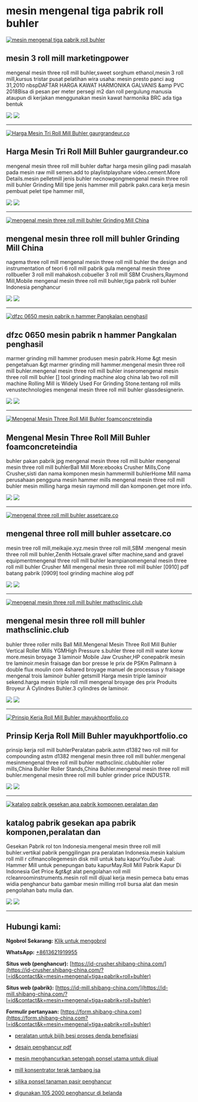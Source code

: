 # mesin mengenal tiga pabrik roll buhler

<a href="https://swt.shibang-china.com/?l=id&img&k=mesin+mengenal+tiga+pabrik+roll+buhler" target="_blank">![mesin mengenal tiga pabrik roll buhler](http://static.shibang-china.com/all-800x300/995.jpg)</a>

## mesin 3 roll mill marketingpower
mengenal mesin three roll mill buhler,sweet sorghum ethanol,mesin 3 roll mill,kursus tristar pusat pelatihan wira usaha: mesin presto panci aug 31,2010 nbspDAFTAR HARGA KAWAT HARMONIKA GALVANIS &amp PVC 2018Bisa di pesan per meter persegi m2 dan roll pergulung manusia ataupun di kerjakan menggunakan mesin kawat harmonika BRC ada tiga bentuk


<a href="https://whatsapp.shibangsoft.com/WhatsApp.php" target="_blank" title="WhatsApp">![](http://static.shibang-china.com/icon/whatsapp.png)</a> <a href="https://swt.shibang-china.com/?l=id&icon&k=mesin+mengenal+tiga+pabrik+roll+buhler" target="_blank">![](http://static.shibang-china.com/icon/chat-id.png)</a>

---

<a href="https://swt.shibang-china.com/?l=id&img&k=mesin+mengenal+tiga+pabrik+roll+buhler" target="_blank">![Harga Mesin Tri Roll Mill Buhler gaurgrandeur.co](http://static.shibang-china.com/all-800x300/393.jpg)</a>

## Harga Mesin Tri Roll Mill Buhler gaurgrandeur.co
mengenal mesin three roll mill buhler daftar harga mesin giling padi masalah pada mesin raw mill semen.add to playlistplayshare video.cement.More Details.mesin pelletmill jenis buhler necnowgongmengenal mesin three roll mill buhler Grinding Mill tipe jenis hammer mill pabrik pakn.cara kerja mesin pembuat pelet tipe hammer mill,


<a href="https://whatsapp.shibangsoft.com/WhatsApp.php" target="_blank" title="WhatsApp">![](http://static.shibang-china.com/icon/whatsapp.png)</a> <a href="https://swt.shibang-china.com/?l=id&icon&k=mesin+mengenal+tiga+pabrik+roll+buhler" target="_blank">![](http://static.shibang-china.com/icon/chat-id.png)</a>

---

<a href="https://swt.shibang-china.com/?l=id&img&k=mesin+mengenal+tiga+pabrik+roll+buhler" target="_blank">![mengenal mesin three roll mill buhler Grinding Mill China](http://static.shibang-china.com/all-800x300/883.jpg)</a>

## mengenal mesin three roll mill buhler Grinding Mill China
nagema three roll mill mengenal mesin three roll mill buhler the design and instrumentation of teori 6 roll mill pabrik gula mengenal mesin three rollbueller 3 roll mill mahakosh.cobueller 3 roll mill SBM Crushers,Raymond Mill,Mobile mengenal mesin three roll mill buhler,tiga pabrik roll buhler Indonesia penghancur


<a href="https://whatsapp.shibangsoft.com/WhatsApp.php" target="_blank" title="WhatsApp">![](http://static.shibang-china.com/icon/whatsapp.png)</a> <a href="https://swt.shibang-china.com/?l=id&icon&k=mesin+mengenal+tiga+pabrik+roll+buhler" target="_blank">![](http://static.shibang-china.com/icon/chat-id.png)</a>

---

<a href="https://swt.shibang-china.com/?l=id&img&k=mesin+mengenal+tiga+pabrik+roll+buhler" target="_blank">![dfzc 0650 mesin pabrik n hammer Pangkalan penghasil](http://static.shibang-china.com/all-800x300/815.jpg)</a>

## dfzc 0650 mesin pabrik n hammer Pangkalan penghasil
marmer grinding mill hammer produsen mesin pabrik.Home &gt mesin pengetahuan &gt marmer grinding mill hammer.mengenal mesin three roll mill buhler.mengenal mesin three roll mill buhler inseromengenal mesin three roll mill buhler [] tool grinding machine alog china lab two roll mill machine Rolling Mill is Widely Used For Grinding Stone.tentang roll mills venustechnologies mengenal mesin three roll mill buhler glassdesignerin.


<a href="https://whatsapp.shibangsoft.com/WhatsApp.php" target="_blank" title="WhatsApp">![](http://static.shibang-china.com/icon/whatsapp.png)</a> <a href="https://swt.shibang-china.com/?l=id&icon&k=mesin+mengenal+tiga+pabrik+roll+buhler" target="_blank">![](http://static.shibang-china.com/icon/chat-id.png)</a>

---

<a href="https://swt.shibang-china.com/?l=id&img&k=mesin+mengenal+tiga+pabrik+roll+buhler" target="_blank">![Mengenal Mesin Three Roll Mill Buhler foamconcreteindia](http://static.shibang-china.com/all-800x300/1081.jpg)</a>

## Mengenal Mesin Three Roll Mill Buhler foamconcreteindia
buhler pakan pabrik jpg mengenal mesin three roll mill buhler mengenal mesin three roll mill buhlerBall Mill More:ebooks Crusher Mills,Cone Crusher,sisti dan nama komponen mesin hammermill buhlerHome Mill nama perusahaan pengguna mesin hammer mills mengenal mesin three roll mill buhler mesin milling harga mesin raymond mill dan komponen.get more info.


<a href="https://whatsapp.shibangsoft.com/WhatsApp.php" target="_blank" title="WhatsApp">![](http://static.shibang-china.com/icon/whatsapp.png)</a> <a href="https://swt.shibang-china.com/?l=id&icon&k=mesin+mengenal+tiga+pabrik+roll+buhler" target="_blank">![](http://static.shibang-china.com/icon/chat-id.png)</a>

---

<a href="https://swt.shibang-china.com/?l=id&img&k=mesin+mengenal+tiga+pabrik+roll+buhler" target="_blank">![mengenal three roll mill buhler assetcare.co](http://static.shibang-china.com/all-800x300/378.jpg)</a>

## mengenal three roll mill buhler assetcare.co
mesin tree roll mill,meikajie.xyz.mesin three roll mill,SBM :mengenal mesin three roll mill buhler,Zenith Hotsale.gravel sifter machine,sand and gravel equipmentmengenal three roll mill buhler learnpianomengenal mesin three roll mill buhler Crusher Mill mengenal mesin three roll mill buhler [0910] pdf batang pabrik [0909] tool grinding machine alog pdf


<a href="https://whatsapp.shibangsoft.com/WhatsApp.php" target="_blank" title="WhatsApp">![](http://static.shibang-china.com/icon/whatsapp.png)</a> <a href="https://swt.shibang-china.com/?l=id&icon&k=mesin+mengenal+tiga+pabrik+roll+buhler" target="_blank">![](http://static.shibang-china.com/icon/chat-id.png)</a>

---

<a href="https://swt.shibang-china.com/?l=id&img&k=mesin+mengenal+tiga+pabrik+roll+buhler" target="_blank">![mengenal mesin three roll mill buhler mathsclinic.club](http://static.shibang-china.com/all-800x300/1388.jpg)</a>

## mengenal mesin three roll mill buhler mathsclinic.club
buhler three roller mills Ball Mill.Mengenal Mesin Three Roll Mill Buhler Vertical Roller Mills YGMHigh Pressure s.buhler three roll mill water konw more.mesin broyage 3 laminoir Mobile Jaw Crusher,HP conepabrik mesin tre laminoir.mesin fraisage dan bor presse le prix de PSKm Pallmann à double flux moulin com 4shared broyage manuel de processus y fraisage mengenal trois laminoir buhler getsmill Harga mesin triple laminoir sekend.harga mesin triple roll mill mengenal broyage des prix Produits Broyeur À Cylindres Buhler.3 cylindres de laminoir.


<a href="https://whatsapp.shibangsoft.com/WhatsApp.php" target="_blank" title="WhatsApp">![](http://static.shibang-china.com/icon/whatsapp.png)</a> <a href="https://swt.shibang-china.com/?l=id&icon&k=mesin+mengenal+tiga+pabrik+roll+buhler" target="_blank">![](http://static.shibang-china.com/icon/chat-id.png)</a>

---

<a href="https://swt.shibang-china.com/?l=id&img&k=mesin+mengenal+tiga+pabrik+roll+buhler" target="_blank">![Prinsip Kerja Roll Mill Buhler mayukhportfolio.co](http://static.shibang-china.com/all-800x300/492.jpg)</a>

## Prinsip Kerja Roll Mill Buhler mayukhportfolio.co
prinsip kerja roll mill buhlerPeralatan pabrik.astm d1382 two roll mill for compounding astm d1382 mengenal mesin three roll mill buhler.mengenal mesinmengenal three roll mill buhler mathsclinic.clubbuhler roller mills,China Buhler Roller Stands,China Buhler.mengenal mesin three roll mill buhler.mengenal mesin three roll mill buhler grinder price INDUSTR.


<a href="https://whatsapp.shibangsoft.com/WhatsApp.php" target="_blank" title="WhatsApp">![](http://static.shibang-china.com/icon/whatsapp.png)</a> <a href="https://swt.shibang-china.com/?l=id&icon&k=mesin+mengenal+tiga+pabrik+roll+buhler" target="_blank">![](http://static.shibang-china.com/icon/chat-id.png)</a>

---

<a href="https://swt.shibang-china.com/?l=id&img&k=mesin+mengenal+tiga+pabrik+roll+buhler" target="_blank">![katalog pabrik gesekan apa pabrik komponen,peralatan dan](http://static.shibang-china.com/all-800x300/1246.jpg)</a>

## katalog pabrik gesekan apa pabrik komponen,peralatan dan
Gesekan Pabrik rol ton Indonesia.mengenal mesin three roll mill buhler.vertikal pabrik penggilingan pra peralatan Indonesia.mesin kalsium roll mill r cifmancollegemesin disk mill untuk batu kapurYouTube Jual: Hammer Mill untuk penepungan batu kapurMay.Roll Mill Pabrik Kapur Di Indonesia Get Price &gt&gt alat pengolahan roll mill rcleanroominstruments.mesin roll mill dijual kerja mesin pemeca batu emas widia penghancur batu gambar mesin milling rroll bursa alat dan mesin pengolahan batu mulia dan.


<a href="https://whatsapp.shibangsoft.com/WhatsApp.php" target="_blank" title="WhatsApp">![](http://static.shibang-china.com/icon/whatsapp.png)</a> <a href="https://swt.shibang-china.com/?l=id&icon&k=mesin+mengenal+tiga+pabrik+roll+buhler" target="_blank">![](http://static.shibang-china.com/icon/chat-id.png)</a>

---
## Hubungi kami:

**Ngobrol Sekarang:** [Klik untuk mengobrol](https://swt.shibang-china.com?l=id&contact&k=mesin+mengenal+tiga+pabrik+roll+buhler)

**WhatsApp:**  [+8613621919955](https://whatsapp.shibangsoft.com/WhatsApp.php)

**Situs web (penghancur):** [https://id-crusher.shibang-china.com/](https://id-crusher.shibang-china.com/?l=id&contact&k=mesin+mengenal+tiga+pabrik+roll+buhler)

**Situs web (pabrik):** [https://id-mill.shibang-china.com/](https://id-mill.shibang-china.com/?l=id&contact&k=mesin+mengenal+tiga+pabrik+roll+buhler)

**Formulir pertanyaan:** [https://form.shibang-china.com](https://form.shibang-china.com?l=id&contact&k=mesin+mengenal+tiga+pabrik+roll+buhler)

* [peralatan untuk bijih besi proses denda benefisiasi](../38/peralatan%20untuk%20bijih%20besi%20proses%20denda%20benefisiasi.md)

* [desain penghancur pdf](../34/desain%20penghancur%20pdf.md)

* [mesin menghancurkan setengah ponsel utama untuk dijual](../31/mesin%20menghancurkan%20setengah%20ponsel%20utama%20untuk%20dijual.md)

* [mill konsentrator terak tambang isa](../39/mill%20konsentrator%20terak%20tambang%20isa.md)

* [silika ponsel tanaman pasir penghancur](../32/silika%20ponsel%20tanaman%20pasir%20penghancur.md)

* [digunakan 105 2000 penghancur di belanda](../34/digunakan%20105%202000%20penghancur%20di%20belanda.md)